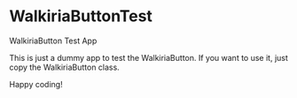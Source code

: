 # WalkiriaButtonTest
WalkiriaButton Test App

This is just a dummy app to test the WalkiriaButton. If you want to use it, just copy the WalkiriaButton class.

Happy coding! 
